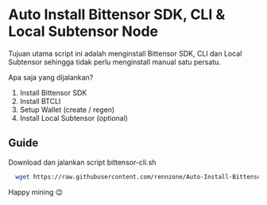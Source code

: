 
# Auto Install Bittensor SDK, CLI & Local Subtensor Node

Tujuan utama script ini adalah menginstall Bittensor SDK, CLI dan Local Subtensor sehingga tidak perlu menginstall manual satu persatu.

Apa saja yang dijalankan?
1. Install Bittensor SDK
2. Install BTCLI
3. Setup Wallet (create / regen)
4. Install Local Subtensor (optional)



## Guide

Download dan jalankan script bittensor-cli.sh

```bash
  wget https://raw.githubusercontent.com/rennzone/Auto-Install-Bittensor-Script/refs/heads/main/bittensor-cli.sh && bash bittensor-cli.sh
```


Happy mining 😉
